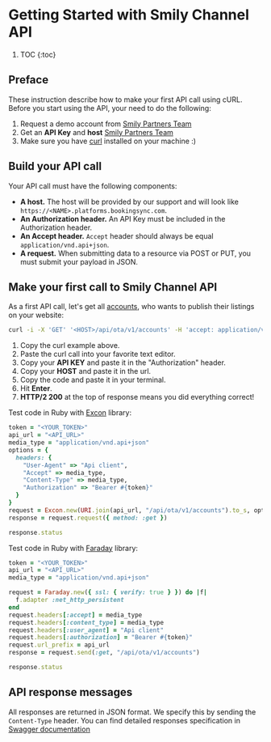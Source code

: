 # Getting Started with Smily Channel API

1. TOC
{:toc}

## Preface

These instruction describe how to make your first API call using cURL. Before you start using the API, your need to do the following:

  1. Request a demo account from [Smily Partners Team](mailto:partners@smily.com)
  2. Get an **API Key** and **host** [Smily Partners Team](mailto:partners@smily.com)
  3. Make sure you have [curl](https://curl.haxx.se/) installed on your machine :)

## Build your API call

Your API call must have the following components:

  - **A host.** The host will be provided by our support and will look like `https://<NAME>.platforms.bookingsync.com`.
  - **An Authorization header.** An API Key must be included in the Authorization header.
  - **An Accept header.** `Accept` header should always be equal `application/vnd.api+json`.
  - **A request.** When submitting data to a resource via POST or PUT, you must submit your payload in JSON.


## Make your first call to Smily Channel API

As a first API call, let's get all [accounts](https://demo.platforms.bookingsync.com/api-docs/index.html), who wants to publish their listings on your website:

~~~bash
curl -i -X 'GET' '<HOST>/api/ota/v1/accounts' -H 'accept: application/vnd.api+json' -H 'Authorization: Bearer <API_KEY>'
~~~

  1. Copy the curl example above.
  2. Paste the curl call into your favorite text editor.
  3. Copy your **API KEY** and paste it in the "Authorization" header.
  4. Copy your **HOST** and paste it in the url.
  5. Copy the code and paste it in your terminal.
  6. Hit **Enter**.
  7. **HTTP/2 200** at the top of response means you did everything correct!


Test code in Ruby with [Excon](https://github.com/excon/excon) library:

~~~ruby
token = "<YOUR_TOKEN>"
api_url = "<API_URL>"
media_type = "application/vnd.api+json"
options = {
  headers: {
    "User-Agent" => "Api client",
    "Accept" => media_type,
    "Content-Type" => media_type,
    "Authorization" => "Bearer #{token}"
  }
}
request = Excon.new(URI.join(api_url, "/api/ota/v1/accounts").to_s, options)
response = request.request({ method: :get })

response.status
~~~

Test code in Ruby with [Faraday](https://github.com/lostisland/faraday) library:

~~~ruby
token = "<YOUR_TOKEN>"
api_url = "<API_URL>"
media_type = "application/vnd.api+json"

request = Faraday.new({ ssl: { verify: true } }) do |f|
  f.adapter :net_http_persistent
end
request.headers[:accept] = media_type
request.headers[:content_type] = media_type
request.headers[:user_agent] = "Api client"
request.headers[:authorization] = "Bearer #{token}"
request.url_prefix = api_url
response = request.send(:get, "/api/ota/v1/accounts")

response.status
~~~

## API response messages

All responses are returned in JSON format. We specify this by sending the `Content-Type` header. You can find detailed responses specification in [Swagger documentation](https://demo.platforms.bookingsync.com/api-docs/index.html)